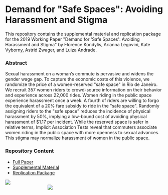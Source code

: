 # Demand for "Safe Spaces": Avoiding Harassment and Stigma

This repository contains the supplemental material and replication package for the 2019 Working Paper "Demand for 'Safe Spaces': Avoiding Harassment and Stigma" by Florence Kondylis, Arianna Legovini, Kate Vyborny, Astrid Zwager, and Luiza Andrade.

### Abstract
Sexual harassment on a woman’s commute is pervasive and widens the gender wage gap. To capture the economic costs of this violence, we randomize the price of a women-reserved "safe space" in Rio de Janeiro. We recruit 357 women riders to crowd-source information on their behavior and experience across 22,000 rides. Women riding in the public space experience harassment once a week. A fourth of riders are willing to forgo the equivalent of a 20\% fare subsidy to ride in the "safe space". Randomly assigning riders to the "safe space" reduces the incidence of physical harassment by 50\%, implying a low-bound cost of avoiding physical harassment of \$1.17 per incident. While the reserved space is safer in relative terms, Implicit Association Tests reveal that commuters associate women riding in the public space with more openness to sexual advances. This stigma may normalize harassment of women in the public space.

### Repository Content
- [Full Paper](https://github.com/worldbank/rio-safe-space/blob/master/Presentations%20and%20Dissemination/Demand_for_Safe_Spaces_042320.pdf)
- [Supplemental Material](https://github.com/worldbank/rio-safe-space/tree/master/Supplemental%20Material)
- [Replication Package](https://github.com/worldbank/rio-safe-space/tree/master/Replication%20Package)


<div class = "row">
  <div class = "column" style = "width:30%">
    <img src="https://github.com/worldbank/rio-safe-space/blob/master/img/wb.png" align = "left">
  </div>
  <div class = "column" style = "width:30%">
    <img src="https://github.com/worldbank/rio-safe-space/blob/master/img/i2i.png" align = "right">
  </div>
</div>
 
